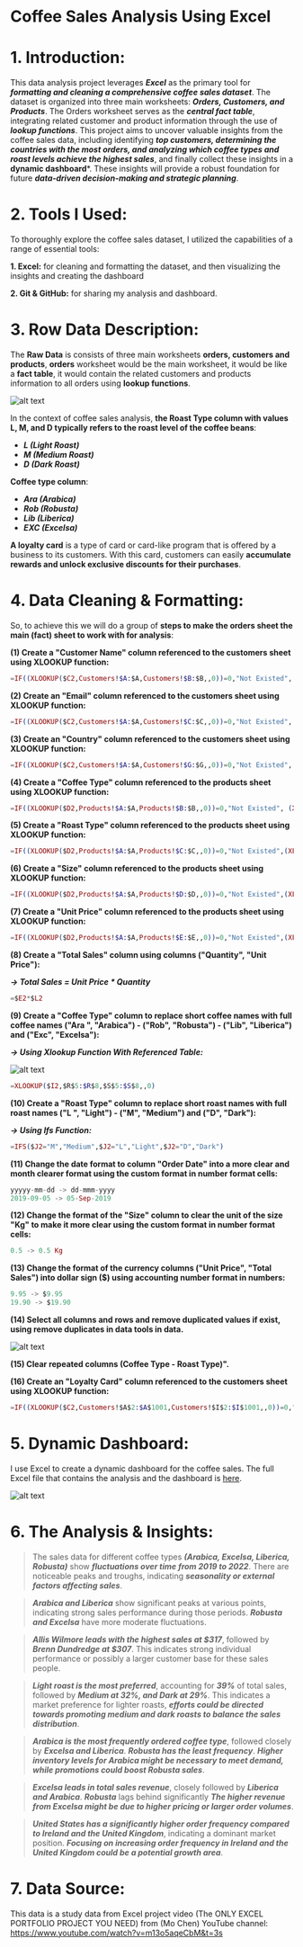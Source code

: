 # **Coffee Sales Analysis Using Excel**

# **1. Introduction:**
This data analysis project leverages ***Excel*** as the primary tool for ***formatting and cleaning a comprehensive coffee sales dataset***. The dataset is organized into three main worksheets: ***Orders, Customers, and Products***. The Orders worksheet serves as the ***central fact table***, integrating related customer and product information through the use of ***lookup functions***. This project aims to uncover valuable insights from the coffee sales data, including identifying ***top customers, determining the countries with the most orders, and analyzing which coffee types and roast levels achieve the highest sales***, and finally collect these insights in a **dynamic dashboard***. These insights will provide a robust foundation for future ***data-driven decision-making and strategic planning***.

# **2. Tools I Used:**
To thoroughly explore the coffee sales dataset, I utilized the capabilities of a range of essential tools:

**1. Excel:** for cleaning and formatting the dataset, and then visualizing the insights and creating the dashboard

**2. Git & GitHub:** for sharing my analysis and dashboard.

# **3. Row Data Description:**
The **Raw Data** is consists of three main worksheets **orders, customers and products**, **orders** worksheet would be the main worksheet, it would be like a **fact table**, it would contain the related customers and products information to all orders using **lookup functions**.

![alt text](Figs/Read_Me_Figs/1.PNG)

In the context of coffee sales analysis, **the Roast Type column with values L, M, and D typically refers to the roast level of the coffee beans**:

- ***L (Light Roast)***
- ***M (Medium Roast)***
- ***D (Dark Roast)***

**Coffee type column**:
- ***Ara (Arabica)***
- ***Rob (Robusta)***
- ***Lib (Liberica)***
- ***EXC (Excelsa)***

**A loyalty card** is a type of card or card-like program that is offered by a business to its customers. With this card, customers can easily **accumulate rewards and unlock exclusive discounts for their purchases**.

# **4. Data Cleaning & Formatting:**
So, to achieve this we will do a group of **steps to make the orders sheet the main (fact) sheet to work with for analysis**:

**(1) Create a "Customer Name" column referenced to the customers sheet using XLOOKUP function:**
```ex
=IF((XLOOKUP($C2,Customers!$A:$A,Customers!$B:$B,,0))=0,"Not Existed",(XLOOKUP($C2,Customers!$A:$A,Customers!$B:$B,,0)))
```

**(2) Create an "Email" column referenced to the customers sheet using XLOOKUP function:**
```ex
=IF((XLOOKUP($C2,Customers!$A:$A,Customers!$C:$C,,0))=0,"Not Existed",(XLOOKUP($C2,Customers!$A:$A,Customers!$C:$C,,0)))
```

**(3) Create an "Country" column referenced to the customers sheet using XLOOKUP function:**
```ex
=IF((XLOOKUP($C2,Customers!$A:$A,Customers!$G:$G,,0))=0,"Not Existed",(XLOOKUP($C2,Customers!$A:$A,Customers!$G:$G,,0)))
```
**(4) Create a "Coffee Type" column referenced to the products sheet using XLOOKUP function:**
```ex
=IF((XLOOKUP($D2,Products!$A:$A,Products!$B:$B,,0))=0,"Not Existed", (XLOOKUP($D2,Products!$A:$A,Products!$B:$B,,0)))
```

**(5) Create a "Roast Type" column referenced to the products sheet using XLOOKUP function:**
```ex
=IF((XLOOKUP($D2,Products!$A:$A,Products!$C:$C,,0))=0,"Not Existed",(XLOOKUP($D2,Products!$A:$A,Products!$C:$C,,0)))
```

**(6) Create a "Size" column referenced to the products sheet using XLOOKUP function:**
```ex
=IF((XLOOKUP($D2,Products!$A:$A,Products!$D:$D,,0))=0,"Not Existed",(XLOOKUP($D2,Products!$A:$A,Products!$D:$D,,0)))
```

**(7) Create a "Unit Price" column referenced to the products sheet using XLOOKUP function:**
```ex
=IF((XLOOKUP($D2,Products!$A:$A,Products!$E:$E,,0))=0,"Not Existed",(XLOOKUP($D2,Products!$A:$A,Products!$E:$E,,0)))
```

**(8) Create a "Total Sales" column using columns ("Quantity", "Unit Price"):**

***-> Total Sales = Unit Price * Quantity***
```ex
=$E2*$L2
```

**(9) Create a "Coffee Type" column to replace short coffee names with full coffee names ("Ara ", "Arabica") - ("Rob", "Robusta") - ("Lib", "Liberica") and ("Exc", "Excelsa"):**

***-> Using Xlookup Function With Referenced Table:***

![alt text](Figs/Read_Me_Figs/2.PNG)

```ex
=XLOOKUP($I2,$R$5:$R$8,$S$5:$S$8,,0)
```
**(10) Create a "Roast Type" column to replace short roast names with full roast names ("L ", "Light") - ("M", "Medium")  and ("D", "Dark"):**

***-> Using Ifs Function:***
```ex
=IFS($J2="M","Medium",$J2="L","Light",$J2="D","Dark")
```

**(11) Change the date format to column "Order Date" into a more clear and month clearer format using the custom format in number format cells:**
```ex
yyyyy-mm-dd -> dd-mmm-yyyy
2019-09-05 -> 05-Sep-2019
```

**(12) Change the format of the "Size" column to clear the unit of the size "Kg" to make it more clear using the custom format in number format cells:**
```ex
0.5 -> 0.5 Kg
```
**(13) Change the format of the currency columns ("Unit Price", "Total Sales") into dollar sign ($) using accounting number format in numbers:**
```py
9.95 -> $9.95 	 
19.90 -> $19.90 
```

**(14) Select all columns and rows and remove duplicated values if exist, using remove duplicates in data tools in data.**

![alt text](Figs/Read_Me_Figs/3.PNG)

**(15) Clear repeated columns (Coffee Type - Roast Type)".**

**(16) Create an "Loyalty Card" column referenced to the customers sheet using XLOOKUP function:**
```ex
=IF((XLOOKUP($C2,Customers!$A$2:$A$1001,Customers!$I$2:$I$1001,,0))=0,"Not Existed",(XLOOKUP($C2,Customers!$A$2:$A$1001,Customers!$I$2:$I$1001,,0)))
```
# **5. Dynamic Dashboard:**
I use Excel to create a dynamic dashboard for the coffee sales. The full Excel file that contains the analysis and the dashboard is [here](Excel_File).

![alt text](Figs/Visualization/Dashboard.PNG)

# **6. The Analysis & Insights:**
>The sales data for different coffee types ***(Arabica, Excelsa, Liberica, Robusta)*** show ***fluctuations over time from 2019 to 2022***. There are noticeable peaks and troughs, indicating ***seasonality or external factors affecting sales***.

>***Arabica and Liberica*** show significant peaks at various points, indicating strong sales performance during those periods. ***Robusta and Excelsa*** have more moderate fluctuations.

>***Allis Wilmore leads with the highest sales at $317***, followed by ***Brenn Dundredge at $307***. This indicates strong individual performance or possibly a larger customer base for these sales people.

> ***Light roast is the most preferred***, accounting for ***39%*** of total sales, followed by ***Medium at 32%, and Dark at 29%***. This indicates a market preference for lighter roasts, ***efforts could be directed towards promoting medium and dark roasts to balance the sales distribution***.

> ***Arabica is the most frequently ordered coffee type***, followed closely by ***Excelsa and Liberica***. ***Robusta has the least frequency***. ***Higher inventory levels for Arabica might be necessary to meet demand, while promotions could boost Robusta sales***.

> ***Excelsa leads in total sales revenue***, closely followed by ***Liberica and Arabica***. ***Robusta*** lags behind significantly ***The higher revenue from Excelsa might be due to higher pricing or larger order volumes***. 

> ***United States has a significantly higher order frequency compared to Ireland and the United Kingdom***, indicating a dominant market position. ***Focusing on increasing order frequency in Ireland and the United Kingdom could be a potential growth area***.

# **7. Data Source:**
This data is a study data from Excel project video (The ONLY EXCEL PORTFOLIO PROJECT YOU NEED) from (Mo Chen) YouTube channel: https://www.youtube.com/watch?v=m13o5aqeCbM&t=3s

